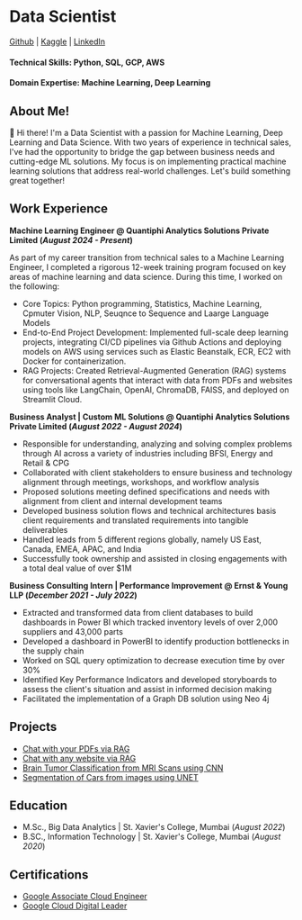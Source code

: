 # Data Scientist
[Github](https://github.com/JoshhMiranda) | [Kaggle](https://www.kaggle.com/josshhh) | [LinkedIn](https://www.linkedin.com/in/joshua-miranda21/)

#### Technical Skills: Python, SQL, GCP, AWS
#### Domain Expertise: Machine Learning, Deep Learning

## About Me!
👋 Hi there! I'm a Data Scientist with a passion for Machine Learning, Deep Learning and Data Science. With two years of experience in technical sales, I've had the opportunity to bridge the gap between business needs and cutting-edge ML solutions. My focus is on implementing practical machine learning solutions that address real-world challenges.
Let's build something great together!


## Work Experience

**Machine Learning Engineer @ Quantiphi Analytics Solutions Private Limited (_August 2024 - Present_)**

As part of my career transition from technical sales to a Machine Learning Engineer, I completed a rigorous 12-week training program focused on key areas of machine learning and data science. During this time, I worked on the following:
- Core Topics: Python programming, Statistics, Machine Learning, Cpmuter Vision, NLP, Seuqnce to Sequence and Laarge Language Models
- End-to-End Project Development: Implemented full-scale deep learning projects, integrating CI/CD pipelines via Github Actions and deploying models on AWS using services such as Elastic Beanstalk, ECR, EC2 with Docker for containerization.
- RAG Projects: Created Retrieval-Augmented Generation (RAG) systems for conversational agents that interact with data from PDFs and websites using tools like LangChain, OpenAI, ChromaDB, FAISS, and deployed on Streamlit Cloud.

**Business Analyst | Custom ML Solutions @ Quantiphi Analytics Solutions Private Limited (_August 2022 - August 2024_)**
- Responsible for understanding, analyzing and solving complex problems through AI across a variety of industries including BFSI, Energy and Retail & CPG
- Collaborated with client stakeholders to ensure business and technology alignment through meetings, workshops, and workflow analysis
- Proposed solutions meeting defined specifications and needs with alignment from client and internal development teams 
- Developed business solution flows and technical architectures basis client requirements and translated requirements into tangible deliverables
- Handled leads from 5 different regions globally, namely US East, Canada, EMEA, APAC, and India 
- Successfully took ownership and assisted in closing engagements with a total deal value of over $1M

**Business Consulting Intern | Performance Improvement @ Ernst & Young LLP (_December 2021 - July 2022_)**
- Extracted and transformed data from client databases to build dashboards in Power BI which tracked inventory levels of over 2,000 suppliers and 43,000 parts
- Developed a dashboard in PowerBI to identify production bottlenecks in the supply chain
- Worked on SQL query optimization to decrease execution time by over 30%
- Identified Key Performance Indicators and developed storyboards to assess the client's situation and assist in informed decision making
- Facilitated the implementation of a Graph DB solution using Neo 4j

## Projects
- [Chat with your PDFs via RAG](https://llmpdfchat-demobyjosh.streamlit.app/)
- [Chat with any website via RAG](https://llmpdfchat-demobyjosh.streamlit.app/)
- [Brain Tumor Classification from MRI Scans using CNN](https://www.kaggle.com/code/josshhh/brainmri-imageclassification)
- [Segmentation of Cars from images using UNET](https://www.kaggle.com/code/josshhh/brainmri-imageclassification)

## Education								       		
- M.Sc., Big Data Analytics	| St. Xavier's College, Mumbai (_August 2022_)	 			        		
- B.SC., Information Technology | St. Xavier's College, Mumbai (_August 2020_)

## Certifications								       		
- [Google Associate Cloud Engineer](https://google.accredible.com/d6a12469-791e-4126-8c3e-2ecf759d1d90)
- [Google Cloud Digital Leader](https://www.credential.net/1047c45a-0895-4238-8e41-79b945f24d6e)
